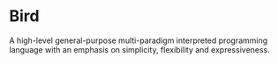 # Bird
A high-level general-purpose multi-paradigm interpreted programming language with an emphasis on simplicity, flexibility and expressiveness.
